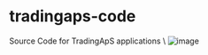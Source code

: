 # tradingaps-code
Source Code for TradingApS applications \ 
![image](https://user-images.githubusercontent.com/92097991/202725934-cb35beb1-052f-42d8-8e68-a4648ec36c63.png)
